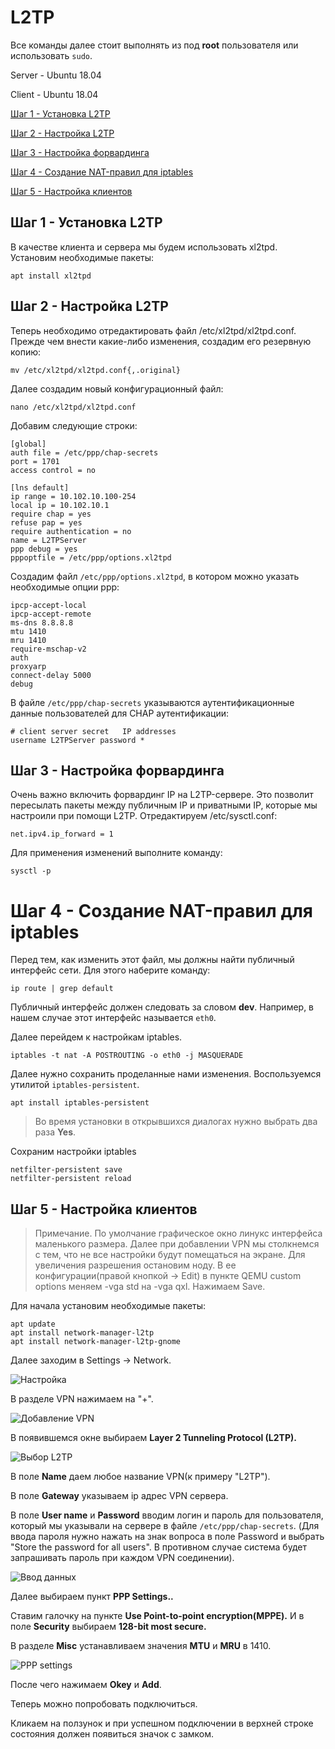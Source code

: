 # L2TP

Все команды далее стоит выполнять из под **root** пользователя или использовать ```sudo```.

Server - Ubuntu 18.04

Client - Ubuntu 18.04

[Шаг 1 - Установка L2TP](#шаг-1---установка-l2tp)

[Шаг 2 - Настройка L2TP](#шаг-2---настройка-l2tp)

[Шаг 3 - Настройка форвардинга](#шаг-3---настройка-форвардинга)

[Шаг 4 - Создание NAT-правил для iptables](#шаг-4---создание-nat-правил-для-iptables)

[Шаг 5 - Настройка клиентов](#шаг-5---настройка-клиентов)

## Шаг 1 - Установка L2TP

В качестве клиента и cервера мы будем использовать xl2tpd. Установим необходимые пакеты:
    
    apt install xl2tpd
    
## Шаг 2 - Настройка L2TP
    
Теперь необходимо отредактировать файл /etc/xl2tpd/xl2tpd.conf. Прежде чем внести какие-либо изменения, создадим его резервную копию: 

    mv /etc/xl2tpd/xl2tpd.conf{,.original}
    
Далее создадим новый конфигурационный файл:

    nano /etc/xl2tpd/xl2tpd.conf
    
Добавим следующие строки:

    [global]
    auth file = /etc/ppp/chap-secrets
    port = 1701
    access control = no
    
    [lns default]
    ip range = 10.102.10.100-254
    local ip = 10.102.10.1
    require chap = yes
    refuse pap = yes
    require authentication = no
    name = L2TPServer
    ppp debug = yes
    pppoptfile = /etc/ppp/options.xl2tpd
    
Создадим файл ```/etc/ppp/options.xl2tpd```, в котором можно указать необходимые опции ppp:

    ipcp-accept-local
    ipcp-accept-remote
    ms-dns 8.8.8.8
    mtu 1410
    mru 1410
    require-mschap-v2
    auth
    proxyarp
    connect-delay 5000
    debug

В файле ```/etc/ppp/chap-secrets``` указываются аутентификационные данные пользователей для CHAP аутентификации:

    # client server secret   IP addresses
    username L2TPServer password *
    
## Шаг 3 - Настройка форвардинга

Очень важно включить форвардинг IP на L2TP-сервере. Это позволит пересылать пакеты между публичным IP и приватными IP, которые мы настроили при помощи L2TP. Отредактируем /etc/sysctl.conf:
    
    net.ipv4.ip_forward = 1
    
Для применения изменений выполните команду:

    sysctl -p
    
# Шаг 4 - Создание NAT-правил для iptables

Перед тем, как изменить этот файл, мы должны найти публичный интерфейс сети. Для этого наберите команду:

    ip route | grep default
    
Публичный интерфейс должен следовать за словом **dev**. Например, в нашем случае этот интерфейс называется ```eth0```.

Далее перейдем к настройкам iptables.

    iptables -t nat -A POSTROUTING -o eth0 -j MASQUERADE
    
Далее нужно сохранить проделанные нами изменения. Воспользуемся утилитой ```iptables-persistent```.

    apt install iptables-persistent
    
>Во время установки в открывшихся диалогах нужно выбрать два раза **Yes**.

Сохраним настройки iptables

    netfilter-persistent save
    netfilter-persistent reload
    
## Шаг 5 - Настройка клиентов

> Примечание. По умолчание графическое окно линукс интерфейса маленького размера. Далее при добавлении VPN мы столкнемся с тем, что не все настройки будут помещаться на экране. Для увеличения разрешения остановим ноду. В ее конфигурации(правой кнопкой -> Edit) в пункте QEMU custom options меняем -vga std на -vga qxl. Нажимаем Save.

Для начала установим необходимые пакеты:
    
    apt update
    apt install network-manager-l2tp
    apt install network-manager-l2tp-gnome
    
Далее заходим в Settings -> Network. 

![Настройка](https://sun1-86.userapi.com/t5VBHad3DOLRkw3K8OAfB6hzdb6gIfb2aMzs6w/dqIqedhAibE.jpg )

В разделе VPN нажимаем на "+". 

![Добавление VPN](https://sun1-30.userapi.com/95EqMIPesHVw5dMFv_VGvVbIIaCgI0IRJoRw4A/QAxCCH3JF9A.jpg )

В появившемся окне выбираем **Layer 2 Tunneling Protocol (L2TP).**

![Выбор L2TP](https://sun1-98.userapi.com/2pkLLfjPaC1FBXuClphXLB63u3QMvnxe006pIw/cTSGJGxTkOY.jpg )

В поле **Name** даем любое название VPN(к примеру "L2TP").

В поле **Gateway** указываем ip адрес VPN сервера.

В поле **User name** и **Password** вводим логин и пароль для пользователя, который мы указывали на сервере в файле ```/etc/ppp/chap-secrets```. (Для ввода пароля нужно нажать на знак вопроса в поле Password и выбрать "Store the password for all users". В противном случае система будет запрашивать пароль при каждом VPN соединении).

![Ввод данных](https://sun1-24.userapi.com/2lIYrR9sHniUhwBl92ApK5Wwj6Tte029dJernA/o1FnQQ-gZ9c.jpg )

Далее выбираем пункт **PPP Settings..**

Ставим галочку на пункте **Use Point-to-point encryption(MPPE).** И в поле **Security** выбираем **128-bit most secure.**

В разделе **Misc** устанавливаем значения **MTU** и **MRU** в 1410.

![PPP settings](https://sun1-22.userapi.com/ZfQxQMuUPweRYkpVB9WAngno9g03Re613OaFKA/ZhDcFjF7Kzc.jpg )

После чего нажимаем **Okey** и **Add**.

Теперь можно попробовать подключиться.

Кликаем на ползунок и при успешном подключении в верхней строке состояния должен появиться значок с замком.
